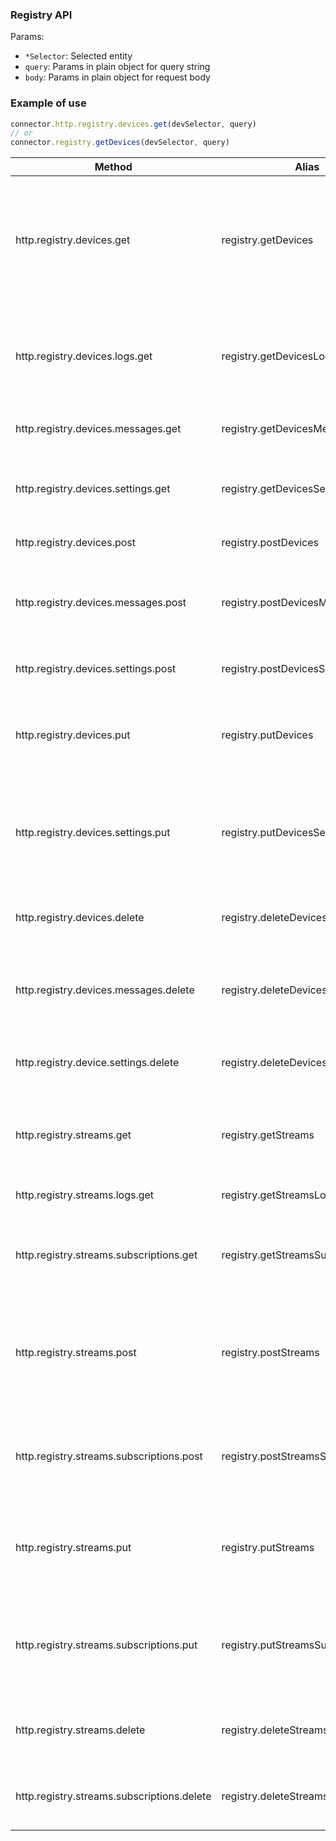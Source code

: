 ### Registry API


Params:
* `*Selector`: Selected entity
* `query`: Params in plain object for query string 
* `body`: Params in plain object for request body 

### Example of use

```js
connector.http.registry.devices.get(devSelector, query)
// or
connector.registry.getDevices(devSelector, query)
```

| Method  | Alias  | Params  | Description  |
|---|---|---|---|
| http.registry.devices.get | registry.getDevices | devSelector, query | Get collection of devices matching filter parameters. Use special keyword "all" to retreieve all devices. |
| http.registry.devices.logs.get | registry.getDevicesLogs | devSelector, query | Get logs for specified device. The request without parameters will return all logs records. |
| http.registry.devices.messages.get | registry.getDevicesMessages | devSelector, query | Get specified device messages |
| http.registry.devices.settings.get | registry.getDevicesSettings | devSelector, settSelector, query | Get collection of settings matching filter parameters. |
| http.registry.devices.post | registry.postDevices | query, body | Create new device. |
| http.registry.devices.messages.post | registry.postDevicesMessages | devSelector, body | Post new messages into specified device and associated streams. |
| http.registry.devices.settings.post | registry.postDevicesSettings | devSelector, settSelector, query, body | |
| http.registry.devices.put | registry.putDevices | devSelector, query, body | Change properties of existing devices matching filter parameters. |
| http.registry.devices.settings.put | registry.putDevicesSettings | devSelector, settSelector, query, body | Set new setting value by pushing setting set command to device commands queue. |
| http.registry.devices.delete | registry.deleteDevices | devSelector | Delete all devices matching filtering parameters |
| http.registry.devices.messages.delete | registry.deleteDevicesMessages | devSelector, query | Delete specified messages from the device container. |
| http.registry.device.settings.delete | registry.deleteDevicesSettings | devSelector, settSelector, query | Reset setting value or cancel pending operations |
| http.registry.streams.get | registry.getStreams | streamSelector, query | Get collection of streams matching filter parameters |
| http.registry.streams.logs.get | registry.getStreamsLogs | streamSelector, query | Get logs for specified stream. |
| http.registry.streams.subscriptions.get | registry.getStreamsSubscriptions | streamSelector, subscriptionSelector, query | Get collection of subscriptions matching filter parameters. |
| http.registry.streams.post | registry.postStreams | query, body | Create new stream that is capable for transferring devices and channel messages to external platforms. |
| http.registry.streams.subscriptions.post | registry.postStreamsSubscriptions | streamSelector, query, body | There are two available messages sources for now - channel and device. |
| http.registry.streams.put | registry.putStreams | streamSelector, query, body | Change properties of existing streams matching filter parameters. |
| http.registry.streams.subscriptions.put | registry.putStreamsSubscriptions | streamSelector, subscriptionSelector, query, body | Change properties of existing stream subscriptions matching filter parameters. | 
| http.registry.streams.delete | registry.deleteStreams | streamSelector | Delete all streams matching filtering parameters |
| http.registry.streams.subscriptions.delete | registry.deleteStreamsSubscriptions | streamSelector, subscriptionSelector | Delete all subscriptions matching filtering parameters. |